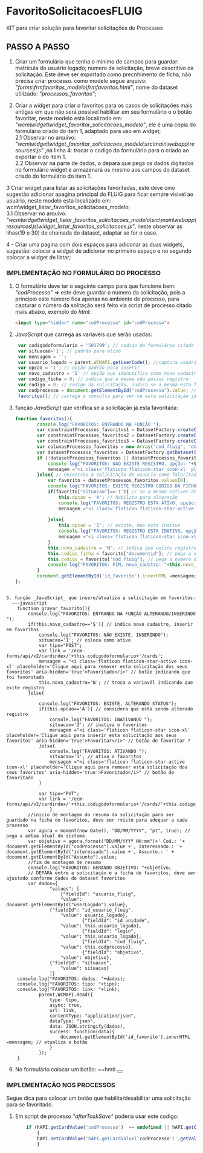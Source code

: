 # FavoritoSolicitacoesFLUIG
KIT para criar solução para favoritar solicitações de Processos

## PASSO A PASSO
1. Criar um formulário que tenha o minimo de campos para guardar: matricula do usuário logado; numero da solicitação, breve descritivo da solicitação. Este deve ser exportado como precnhimento de ficha, não precisa criar processo.
como modelo segue arquivo: _"forms\frmfavoritos_modelo\frmfavoritos.html"_, nome do dataset utilizado: _"processos_favoritos"_;<br>

2. Criar a widget para criar o favoritos para os casos de solicitações mais antigas em que não será possivel habilitar em seu formulário o o botão favoritar, neste modelo esta localizado em: _"wcm\widget\widget_favoritar_solicitacoes_modelo"_, ele é uma copia do formulário criado do item 1, adaptado para uso em widget;<br>
  2.1 Observar no arquivo: _"wcm\widget\widget_favoritar_solicitacoes_modelo\src\main\webapp\resources\js"_ ,na linha 4: trocar o codigo do formulário para o criado ao exportar o do item 1.<br>
  2.2 Observar na parte de dados, o depara que pega os dados digitados no formulário widget e armazenará os mesmo aos campos do dataset criado do formulário do item 1.<br>

3 Criar widget para listar as solicitações favoritadas, este deve cmo sugestão adicionar  apagina principal do FLUIG para ficar sempre visivel ao usuário, neste modelo esta localizado em: wcm\widget_listar_favoritos_solicitacoes_modelo;<br>
  3.1 Observar no arquivo: _"wcm\widget\widget_listar_favoritos_solicitacoes_modelo\src\main\webapp\resources\js\widget_listar_favoritos_solicitacoes.js"_, neste observar as lihas(19 e 30) de chamada do dataset, adaptar se for o caso.<br>

4 - Criar uma pagina com dois espaços para adiconar as duas widgets, sugestão: colocar a widget de adicionar no primeiro espaço e no segundo colocar a widget de listar;<br>


### IMPLEMENTAÇÃO NO FORMULÁRIO DO PROCESSO
1. O formulário deve ter o seguinte campo para que funcione bem: _"codProcesso"_  => este deve guardar o número da solicitação, pois a principio este número fica apenas no ambiente de processo, para capturar o número da solitação será feito via script de processo citado mais abaixo, exemplo do _html_:
   ~~~html
   <input type="hidden" name="codProcesso" id="codProcesso">

3. _JavaScript_ que carrega as variaveis que serão usadas:
   ~~~javascript
   	var codigodoformulario = '501799'; // codigo do formulário citado acima, o formuçário de favoritos que gera o dataset
	var situacao='1'; // padrão para ativo
	var mensagem = '';
	var usuario_logado = parent.WCMAPI.getUserCode(); //captura usuário logado
	var opcao = 'I'; // opção padrão para inserir
	var novo_cadastro = 'S' // opção que idenctifica como novo cadastro
	var codigo_ficha = 0; // indica que a mesma não possui registro
	var codigo = 0; // codigo da solicitação, indica se a mesma esta favoritada
	var codprocesso = document.getElementById("codProcesso").value; // pega o número da solcitação já gravado do processo
   	favoritos(); // carrega a consulta para ver se esta solicitação já esta favoritada

   
4. função _JavaScript_ que verifica se a solicitação já esta favoritada:
	~~~javascript
 	function favoritos(){
			console.log("FAVORITOS: ENTRANDO NA FUNÇÃO ");
			var constraintProcessos_favoritos1 = DatasetFactory.createConstraint('id_usuario_fluig', this.usuario_logado, this.usuario_logado, ConstraintType.MUST); // pega o usuário logado para pegar a apenas a lista dele de favoritos
			var constraintProcessos_favoritos2 = DatasetFactory.createConstraint('cod_fluig', codprocesso, codprocesso, ConstraintType.MUST); // leva o codigo da solicitação para saber se a mesma já esta favoritada
			var constraintProcessos_favoritos3 = DatasetFactory.createConstraint('metadata#active', 'true', 'true', ConstraintType.MUST); // PEGA A ultima versão da ficha
			var colunasProcessos_favoritos = new Array('cod_fluig', 'documentid', 'id_usuario_fluig', 'metadata#active', 'situacao'); // os campos que iremos utilizar da ficha/dataset
			var datasetProcessos_favoritos = DatasetFactory.getDataset('processos_favoritos', colunasProcessos_favoritos, new Array(constraintProcessos_favoritos1, constraintProcessos_favoritos2, constraintProcessos_favoritos3), null); //chamada do dataset
			if (!datasetProcessos_favoritos || datasetProcessos_favoritos.values.length === 0){ // ver se esta vazio
				console.log("FAVORITOS: NÃO EXISTE REGISTRO, opção: "+this.opcao+', novo_cadstro: '+this.novo_cadastro);
				mensagem ="<i class='flaticon flaticon-star icon-xl' placeholder='Clique aqui para inserir esta solicitação aos seus favoritos' aria-hidden='true'>Favoritar</i>" // variavel que vai manipular o botão
			}else{ // encontrou a solicitação do usuário como faloritado
				var favorito = datasetProcessos_favoritos.values[0]; 
				console.log("FAVORITOS: EXISTE REGISTRO CODIGO DA FICHA: "+favorito["documentid"]);
				if(favorito["situacao"]=='1'){ // se a mesma estiver ativa
					this.opcao = 'A'; // habilita para alteração 
					console.log("FAVORITOS: REGISTRO ESTA ATIVO, opção: "+this.opcao);
					mensagem ="<i class='flaticon flaticon-star-active icon-xl' placeholder='Clique aqui para retirar esta solicitação dos seus favoritos' aria-hidden='true'>Favoritado</i>" // botão favoritado
					
				}else{
					this.opcao = 'I'; // existe, mas esta inativo
					console.log("FAVORITOS: REGISTRO ESTA INATIVO, opção: "+this.opcao);
					mensagem ="<i class='flaticon flaticon-star icon-xl' placeholder='Clique aqui para inserir esta solicitação aos seus favoritos' aria-hidden='true'>Favoritar</i>" // botão favoritar ? 
				}
				this.novo_cadastro = 'N'; // indica que existe registro de favoritos, então apenas atualiza
				this.codigo_ficha = favorito["documentid"]; // pega a o cadastro da solicitação
				this.codigo = favorito["cod_fluig"]; // pega o numero da solicitação
				console.log("FAVORITOS: FIM, novo_cadstro: "+this.novo_cadastro+", codigo_ficha: "+this.codigo_ficha+", codigo: "+this.codigo);
			}
			document.getElementById('id_favorito').innerHTML =mensagem; // escreve o resultado no botão
	};
~~~

5. função _JavaScript_ que insere/atualiza a solicitação em favoritos:
  ~~~javascript
	function gravar_favorito(){
		console.log("FAVORITOS: ENTRANDO NA FUNÇÃO ALTERANDO/INSERINDO ");
		if(this.novo_cadastro=='S'){ // indica novo cadastro, inserir em favoritos
			console.log("FAVORITOS: NÃO EXISTE, INSERINDO");
			situacao='1'; // coloca como ativo
			var tipo="POST";
			var link = '/ecm-forms/api/v2/cardindex/'+this.codigodoformulario+'/cards';
			mensagem = "<i class='flaticon flaticon-star-active icon-xl' placeholder='Clique aqui para remover esta solicitação dos seus favoritos' aria-hidden='true'>Favoritado</i>" // botão indicando que foi favoritado
			this.novo_cadastro='N'; // troca a variavél indicando que exite registro
		}else{

			console.log("FAVORITOS: EXISTE, ALTERANDO STATUS");
			if(this.opcao=='A'){ // considera que esta sendo alterado registro
				console.log("FAVORITOS: INATIVANDO ");
				situacao='2'; // inativa o favoritos
				mensagem ="<i class='flaticon flaticon-star icon-xl' placeholder='Clique aqui para inserir esta solicitação aos seus favoritos' aria-hidden='true'>Favoritar</i>" // botão de favoritar ?
			}else{
				console.log("FAVORITOS: ATIVANDO ");
				situacao='1'; // ativa o favoritos
				mensagem ="<i class='flaticon flaticon-star-active icon-xl' placeholder='Clique aqui para remover esta solicitação dos seus favoritos' aria-hidden='true'>Favoritado</i>" // botão de favoritado
			}
			
			var tipo="PUT";
			var link = '/ecm-forms/api/v2/cardindex/'+this.codigodoformulario+'/cards/'+this.codigo_ficha; 
				}
		//inicio de montagem do resumo da solicitação para ser guardado na ficha do favoritos, deve ser rvisto para adequar a cada processo
		var agora = moment(new Date(), "DD/MM/YYYY", "pt", true); // pega a adtaa atual do sistema
		var objetivo = agora.format("DD/MM/YYYY HH:mm")+' Cod.: '+	document.getElementById("codProcesso").value +', Interessado.: '+ document.getElementById("interessado").value +', Assunto.: ' + 	document.getElementById("Assunto").value;
		//fim de montagem de resumo
		console.log("FAVORITOS: GERANDO OBJETIVO: "+objetivo;
		// DEPARA entre a solicitação e a ficha de favoritos, deve ser ajustado conforme dados do dataset favoritos
		var dados={
	    		"values": [
    				{"fieldId": "usuario_fluig",
    				"value": document.getElementById("userLogado").value},
				{"fieldId": "id_usuario_fluig",
    				"value": usuario_logado},
                    		{"fieldId": "id_unidade",
    				"value": this.usuario_logado},
                    		{"fieldId": "login",
    				"value": this.usuario_logado},
                    		{"fieldId": "cod_fluig",
    				"value": this.codprocesso},
                    		{"fieldId": "objetivo",
    				"value": objetivo},
				{"fieldId": "situacao",
    				"value": situacao}
    			]}
	console.log("FAVORITOS: dados: "+dados);
	console.log("FAVORITOS: tipo: "+tipo);
	console.log("FAVORITOS: link: "+link);
			parent.WCMAPI.Read({
				type: tipo,
				async: true,
				url: link,
				contentType: "application/json",
				dataType: "json",
				data: JSON.stringify(dados),
				success: function(data){
					document.getElementById('id_favorito').innerHTML =mensagem; // atualiza o botão
				}
			});
	}
~~~

6. No formulário colocar um botão:
   ~~hmtl
   <button id="id_favorito" onclick="gravar_favorito()"></button>


### IMPLEMENTAÇÃO NOS PROCESSOS

Segue dica para colocar um botão que habilita/desabilitar uma solicitação para se favoritado.
1. Em script de processo _"afterTaskSave"_ poderia usar este codigo:<br>
	~~~javascript
		if (hAPI.getCardValue('codProcesso')  == undefined || hAPI.getCardValue('codProcesso')  == '' ) 
			{
			hAPI.setCardValue('hAPI.getCardValue('codProcesso')',getValue("WKNumProces"));
			}
